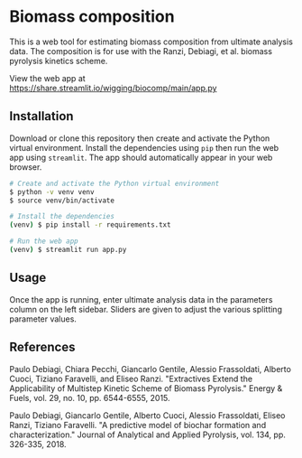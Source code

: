 # Biomass composition

This is a web tool for estimating biomass composition from ultimate analysis data. The composition is for use with the Ranzi, Debiagi, et al. biomass pyrolysis kinetics scheme.

View the web app at https://share.streamlit.io/wigging/biocomp/main/app.py

## Installation

Download or clone this repository then create and activate the Python virtual environment. Install the dependencies using `pip` then run the web app using `streamlit`. The app should automatically appear in your web browser.

```bash
# Create and activate the Python virtual environment
$ python -v venv venv
$ source venv/bin/activate

# Install the dependencies
(venv) $ pip install -r requirements.txt

# Run the web app
(venv) $ streamlit run app.py
```

## Usage

Once the app is running, enter ultimate analysis data in the parameters column on the left sidebar. Sliders are given to adjust the various splitting parameter values.

## References

Paulo Debiagi, Chiara Pecchi, Giancarlo Gentile, Alessio Frassoldati, Alberto Cuoci, Tiziano Faravelli, and Eliseo Ranzi. "Extractives Extend the Applicability of Multistep Kinetic Scheme of Biomass Pyrolysis." Energy & Fuels, vol. 29, no. 10, pp. 6544-6555, 2015.

Paulo Debiagi, Giancarlo Gentile, Alberto Cuoci, Alessio Frassoldati, Eliseo Ranzi, Tiziano Faravelli. "A predictive model of biochar formation and characterization." Journal of Analytical and Applied Pyrolysis, vol. 134, pp. 326-335, 2018.
